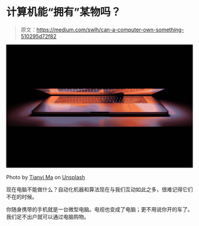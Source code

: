# 计算机能“拥有”某物吗？

> 原文：<https://medium.com/swlh/can-a-computer-own-something-510295d72f82>

![](img/203b6bcc83952b1d58553348df291cb5.png)

Photo by [Tianyi Ma](https://unsplash.com/@tma?utm_source=medium&utm_medium=referral) on [Unsplash](https://unsplash.com?utm_source=medium&utm_medium=referral)

现在电脑不能做什么？自动化机器和算法现在与我们互动如此之多，很难记得它们不在的时候。

你随身携带的手机就是一台微型电脑。电视也变成了电脑；更不用说你开的车了。我们足不出户就可以通过电脑购物。
